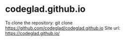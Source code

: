 # codeglad.github.io

To clone the repository: git clone https://github.com/codeglad/codeglad.github.io
Site url:                https://codeglad.github.io/
